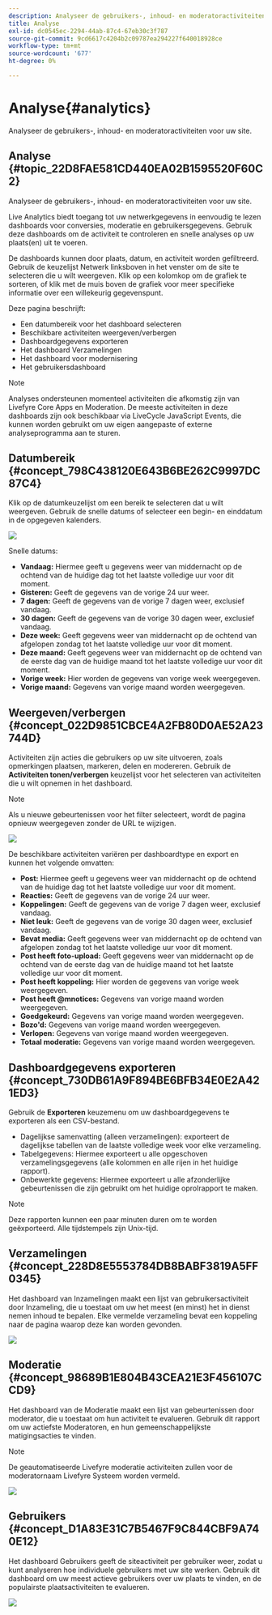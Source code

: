 ```yaml
---
description: Analyseer de gebruikers-, inhoud- en moderatoractiviteiten voor uw site.
title: Analyse
exl-id: dc0545ec-2294-44ab-87c4-67eb30c3f787
source-git-commit: 9cd6617c4204b2c09787ea294227f640018928ce
workflow-type: tm+mt
source-wordcount: '677'
ht-degree: 0%

---
```


# Analyse{#analytics}

Analyseer de gebruikers-, inhoud- en moderatoractiviteiten voor uw site.

## Analyse {#topic_22D8FAE581CD440EA02B1595520F60C2}

Analyseer de gebruikers-, inhoud- en moderatoractiviteiten voor uw site.

Live Analytics biedt toegang tot uw netwerkgegevens in eenvoudig te lezen dashboards voor conversies, moderatie en gebruikersgegevens. Gebruik deze dashboards om de activiteit te controleren en snelle analyses op uw plaats(en) uit te voeren.

De dashboards kunnen door plaats, datum, en activiteit worden gefiltreerd. Gebruik de keuzelijst Netwerk linksboven in het venster om de site te selecteren die u wilt weergeven. Klik op een kolomkop om de grafiek te sorteren, of klik met de muis boven de grafiek voor meer specifieke informatie over een willekeurig gegevenspunt.

Deze pagina beschrijft:

* Een datumbereik voor het dashboard selecteren
* Beschikbare activiteiten weergeven/verbergen
* Dashboardgegevens exporteren
* Het dashboard Verzamelingen
* Het dashboard voor modernisering
* Het gebruikersdashboard

>[!NOTE]
>
>Analyses ondersteunen momenteel activiteiten die afkomstig zijn van Livefyre Core Apps en Moderation. De meeste activiteiten in deze dashboards zijn ook beschikbaar via LiveCycle JavaScript Events, die kunnen worden gebruikt om uw eigen aangepaste of externe analyseprogramma aan te sturen.

## Datumbereik {#concept_798C438120E643B6BE262C9997DC87C4}

Klik op de datumkeuzelijst om een bereik te selecteren dat u wilt weergeven. Gebruik de snelle datums of selecteer een begin- en einddatum in de opgegeven kalenders.

![](assets/analytics-date-range.png)

Snelle datums:

* **Vandaag:** Hiermee geeft u gegevens weer van middernacht op de ochtend van de huidige dag tot het laatste volledige uur voor dit moment.
* **Gisteren:** Geeft de gegevens van de vorige 24 uur weer.
* **7 dagen:** Geeft de gegevens van de vorige 7 dagen weer, exclusief vandaag.
* **30 dagen:** Geeft de gegevens van de vorige 30 dagen weer, exclusief vandaag.
* **Deze week:** Geeft gegevens weer van middernacht op de ochtend van afgelopen zondag tot het laatste volledige uur voor dit moment.
* **Deze maand:** Geeft gegevens weer van middernacht op de ochtend van de eerste dag van de huidige maand tot het laatste volledige uur voor dit moment.
* **Vorige week:** Hier worden de gegevens van vorige week weergegeven.
* **Vorige maand:** Gegevens van vorige maand worden weergegeven.

## Weergeven/verbergen {#concept_022D9851CBCE4A2FB80D0AE52A23744D}

Activiteiten zijn acties die gebruikers op uw site uitvoeren, zoals opmerkingen plaatsen, markeren, delen en modereren. Gebruik de **Activiteiten tonen/verbergen** keuzelijst voor het selecteren van activiteiten die u wilt opnemen in het dashboard.

>[!NOTE]
>
>Als u nieuwe gebeurtenissen voor het filter selecteert, wordt de pagina opnieuw weergegeven zonder de URL te wijzigen.

![](assets/analytics-show-hide-activities.png)

De beschikbare activiteiten variëren per dashboardtype en export en kunnen het volgende omvatten:

* **Post:** Hiermee geeft u gegevens weer van middernacht op de ochtend van de huidige dag tot het laatste volledige uur voor dit moment.
* **Reacties:** Geeft de gegevens van de vorige 24 uur weer.
* **Koppelingen:** Geeft de gegevens van de vorige 7 dagen weer, exclusief vandaag.
* **Niet leuk:** Geeft de gegevens van de vorige 30 dagen weer, exclusief vandaag.
* **Bevat media:** Geeft gegevens weer van middernacht op de ochtend van afgelopen zondag tot het laatste volledige uur voor dit moment.
* **Post heeft foto-upload:** Geeft gegevens weer van middernacht op de ochtend van de eerste dag van de huidige maand tot het laatste volledige uur voor dit moment.
* **Post heeft koppeling:** Hier worden de gegevens van vorige week weergegeven.
* **Post heeft @mnotices:** Gegevens van vorige maand worden weergegeven.
* **Goedgekeurd:** Gegevens van vorige maand worden weergegeven.
* **Bozo&#39;d:** Gegevens van vorige maand worden weergegeven.
* **Verlopen:** Gegevens van vorige maand worden weergegeven.
* **Totaal moderatie:** Gegevens van vorige maand worden weergegeven.

## Dashboardgegevens exporteren {#concept_730DB61A9F894BE6BFB34E0E2A421ED3}

Gebruik de **Exporteren** keuzemenu om uw dashboardgegevens te exporteren als een CSV-bestand.

* Dagelijkse samenvatting (alleen verzamelingen): exporteert de dagelijkse tabellen van de laatste volledige week voor elke verzameling.
* Tabelgegevens: Hiermee exporteert u alle opgeschoven verzamelingsgegevens (alle kolommen en alle rijen in het huidige rapport).
* Onbewerkte gegevens: Hiermee exporteert u alle afzonderlijke gebeurtenissen die zijn gebruikt om het huidige oprolrapport te maken.

>[!NOTE]
>
>Deze rapporten kunnen een paar minuten duren om te worden geëxporteerd. Alle tijdstempels zijn Unix-tijd.

## Verzamelingen {#concept_228D8E5553784DB8BABF3819A5FF0345}

Het dashboard van Inzamelingen maakt een lijst van gebruikersactiviteit door Inzameling, die u toestaat om uw het meest (en minst) het in dienst nemen inhoud te bepalen. Elke vermelde verzameling bevat een koppeling naar de pagina waarop deze kan worden gevonden.

![](assets/analytics-collections.png)

## Moderatie {#concept_98689B1E804B43CEA21E3F456107CCD9}

Het dashboard van de Moderatie maakt een lijst van gebeurtenissen door moderator, die u toestaat om hun activiteit te evalueren. Gebruik dit rapport om uw actiefste Moderatoren, en hun gemeenschappelijkste matigingsacties te vinden.

>[!NOTE]
>
>De geautomatiseerde Livefyre moderatie activiteiten zullen voor de moderatornaam Livefyre Systeem worden vermeld.

![](assets/analytics-moderation.png)

## Gebruikers {#concept_D1A83E31C7B5467F9C844CBF9A740E12}

Het dashboard Gebruikers geeft de siteactiviteit per gebruiker weer, zodat u kunt analyseren hoe individuele gebruikers met uw site werken. Gebruik dit dashboard om uw meest actieve gebruikers over uw plaats te vinden, en de populairste plaatsactiviteiten te evalueren.

![](assets/analytics-users.png)

